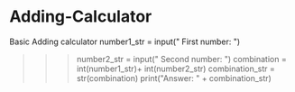 # Adding-Calculator
Basic Adding calculator 
number1_str = input(" First number: ")
>>> number2_str = input(" Second number: ")
>>> combination = int(number1_str)+ int(number2_str)
>>> combination_str = str(combination)
>>> print("Answer: " + combination_str)
